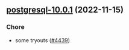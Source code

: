 

## [postgresql-10.0.1](https://github.com/truecharts/charts/compare/postgresql-10.0.0...postgresql-10.0.1) (2022-11-15)

### Chore

- some tryouts ([#4439](https://github.com/truecharts/charts/issues/4439))
  
  